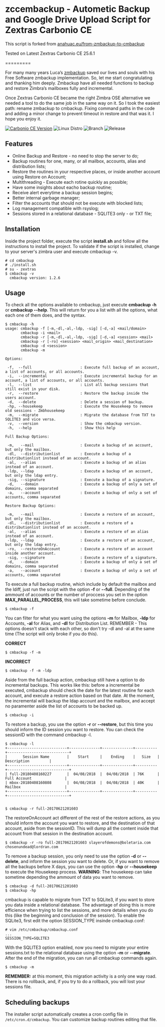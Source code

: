 # zccembackup - Autometic Backup and Google Drive Upload Script for Zextras Carbonio CE

This script is forked from [anahuac.eu/from-zmbackup-to-cmbackup](https://www.anahuac.eu/from-zmbackup-to-cmbackup/)

Tested on Latest Zextras Carbonio CE 25.6.1

=========

For many many years Luca’s [zmbackup](https://github.com/lucascbeyeler/zmbackup) saved our lives and souls with his Free Software zmbackup implementation. So, let me start congratulating and thanking him deeply. Zmbackup have all needed functions to backup and restore Zimbra’s mailboxes fully and incremental.

Once Zextras Carbonio CE became the right Zimbra OSE alternative we needed a tool to do the same job in the same way on it. So I took the easiest path: rename zmbackup to cmbackup.
Fixing command paths in the code and adding a minor change to prevent timeout in restore and that was it. I hope you enjoy it.



[![Carbonio CE Version](https://img.shields.io/badge/Carbonio%20CE-25.6.1-orange.svg)](https://zextras.com/carbonio-community-edition)
![Linux Distro](https://img.shields.io/badge/platform-CentOS%20%7C%20Red%20Hat%20%7C%20Ubuntu-blue.svg)
![Branch](https://img.shields.io/badge/Branch-Stable-green.svg)
![Release](https://img.shields.io/badge/Release-1.2.9-green.svg)


Features
------------
* Online Backup and Restore - no need to stop the server to do;
* Backup routines for one, many, or all mailbox, accounts, alias and distribution lists;
* Restore the routines in your respective places, or inside another account using Restore on Account;
* Multithreading - Execute each rotine quickly as possible;
* Have some insights about eacho backup routine;
* Receive alert everytime a backup session begins;
* Better internal garbage manager;
* Filter the accounts that should not be execute with blocked lists;
* Log management compatible with rsyslog;
* Sessions stored in a relational database - SQLITE3 only - or TXT file;

Installation
------------
Inside the project folder, execute the script **install.sh** and follow all the instructions to install the project. To validate if the script is installed, change to your server's zimbra user and execute cmbackup -v.

```
# cd cmbackup
# ./install.sh
# su - zextras
$ cmbackup -v
  cmbackup version: 1.2.6
```

Usage
------------

To check all the options available to cmbackup, just execute **cmbackup -h** or **cmbackup --help**. This will return for you a list with all the options, what each one of them does, and the syntax.

```
$ cmbackup -h
usage: cmbackup -f [-m,-dl,-al,-ldp, -sig] [-d,-a] <mail/domain>
       cmbackup -i <mail>
       cmbackup -r [-m,-dl,-al,-ldp, -sig] [-d,-a] <session> <mail>
       cmbackup -r [-ro] <session> <mail_origin> <mail_destination>
       cmbackup -d <session>
       cmbackup -m

Options:

 -f,  --full                      : Execute full backup of an account, a list of accounts, or all accounts.
 -i,  --incremental               : Execute incremental backup for an account, a list of accounts, or all accounts.
 -l,  --list                      : List all backup sessions that still exist in your disk.
 -r,  --restore                   : Restore the backup inside the users account.
 -d,  --delete                    : Delete a session of backup.
 -hp, --housekeep                 : Execute the Housekeep to remove old sessions - Zmbhousekeep
 -m,  --migrate                   : Migrate the database from TXT to SQLITE3 and vice versa.
 -v,  --version                   : Show the cmbackup version.
 -h,  --help                      : Show this help

Full Backup Options:

 -m,   --mail                     : Execute a backup of an account, but only the mailbox.
 -dl,  --distributionlist         : Execute a backup of a distributionlist instead of an account.
 -al,  --alias                    : Execute a backup of an alias instead of an account.
 -ldp, --ldap                     : Execute a backup of an account, but only the ldap entry.
 -sig, --signature                : Execute a backup of a signature.
 -d,   --domain                   : Execute a backup of only a set of domains, comma separated
 -a,   --account                  : Execute a backup of only a set of accounts, comma separated

Restore Backup Options:

 -m,   --mail                     : Execute a restore of an account,  but only the mailbox.
 -dl,  --distributionlist         : Execute a restore of a distributionlist instead of an account.
 -al,  --alias                    : Execute a restore of an alias instead of an account.
 -ldp, --ldap                     : Execute a restore of an account, but only the ldap entry.
 -ro,  --restoreOnAccount         : Execute a restore of an account inside another account.
 -sig, --signature                : Execute a restore of a signature.
 -d,   --domain                   : Execute a backup of only a set of domains, comma separated
 -a,   --account                  : Execute a backup of only a set of accounts, comma separated
```

To execute a full backup routine, which include by default the mailbox and the ldiff, just run the script with the option **-f** or **--full**. Depending of the ammount of accounts or the number of proccess you set in the option **MAX_PARALLEL_PROCESS**, this will take sometime before conclude.

```
$ cmbackup -f
```

You can filter for what you want using the options **-m** for Mailbox, **-ldp** for Accounts, **-al** for Alias, and **-dl** for Distribution List. REMEMBER - This options doesn't stack with each other, so don't try -dl and -al at the same time (The script will only broke if you do this).

**CORRECT**
```
$ cmbackup -f -m
```

**INCORRECT**
```
$ cmbackup -f -m -ldp
```

Aside from the full backup action, cmbackup still have a option to do incremental backups. This works like this: before a incremental be executed, cmbackup should check the date for the latest routine for each account, and execute a restore action based on that date. At the moment, the incremental will backup the ldap account and the mailbox, and accept no paramenter aside the list of accounts to be backed up.

```
$ cmbackup -i
```

To restore a backup, you use the option **-r** or **--restore**, but this time you should inform the ID session you want to restore. You can check the sessionID with the command cmbackup -l.

```
$ cmbackup -l
+---------------------------+--------------+--------------+----------+----------------------------+
|       Session Name        |    Start     |    Ending    |   Size   |        Description         |
+---------------------------+--------------+--------------+----------+----------------------------+
| full-20180408160227       |  04/08/2018  |  04/08/2018  | 76K      | Full Account               |
| mbox-20180408160808       |  04/08/2018  |  04/08/2018  | 40K      | Mailbox                    |
+---------------------------+--------------+--------------+----------+----------------------------+


$ cmbackup -r full-20170621201603
```

The restoreOnAccount act different of the rest of the restore actions, as you should inform the account you want to restore, and the destination of that account, aside from the sessionID. This will dump all the content inside that account from that session in the destination account.

```
$ cmbackup -r -ro full-20170621201603 slayerofdemons@boletaria.com chosenundead@lordran.com
```

To remove a backup session, you only need to use the option **-d** or **--delete**, and inform the session you want to delete. Or, if you want to remove all the backups before X days, you can use the option **-hp** or **--housekeep** to execute the Housekeep process. **WARNING**: The housekeep can take sometime depending the ammount of data you want to remove.

```
$ cmbackup -d full-20170621201603
$ cmbackup -hp
```

cmbackup is capable to migrate from TXT to SQLite3, if you want to store you data inside a relational database. The advantage of doing this is more efficience when trying to list the sessions, and more details when you do this (like the beginning and conclusion of the session). To enable the SQLite3, first edit the option SESSION_TYPE insinde cmbackup.conf:

```
# vim /etc/cmbackup/cmbackup.conf
...
SESSION_TYPE=SQLITE3
```

With the SQLITE3 option enabled, now you need to migrate your entire sessions.txt to the relational database using the option **-m** or **--migrate**. After the end of the migration, you can run all cmbackup commands again.

```
$ cmbackup -m
```

**REMEMBER:** at this moment, this migration activity is a only one way road. There is no rollback, and, if you try to do a rollback, you will lost your sessions file.

Scheduling backups
------------

The installer script automatically creates a cron config file in `/etc/cron.d/cmbackup`. You can customize backup routines editing that file.
